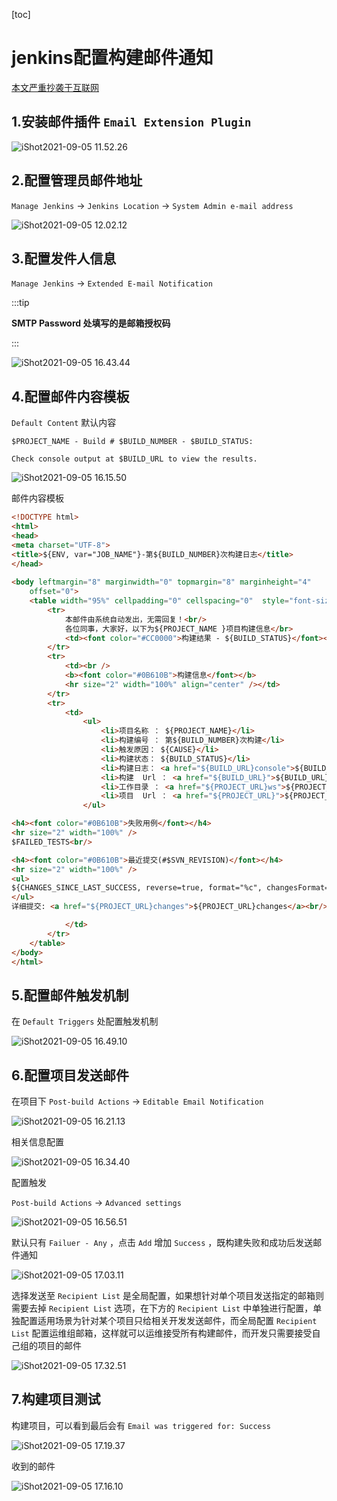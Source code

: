 [toc]

# jenkins配置构建邮件通知

[本文严重抄袭于互联网](https://www.cnblogs.com/imyalost/p/8781759.html)



## 1.安装邮件插件 `Email Extension Plugin`

![iShot2021-09-05 11.52.26](https://gitea.pptfz.cn/pptfz/picgo-images/raw/branch/master/img/iShot2021-09-05%2011.52.26.png)







## 2.配置管理员邮件地址

`Manage Jenkins` -> `Jenkins Location` -> `System Admin e-mail address`

![iShot2021-09-05 12.02.12](https://gitea.pptfz.cn/pptfz/picgo-images/raw/branch/master/img/iShot2021-09-05%2012.02.12.png)





## 3.配置发件人信息

`Manage Jenkins` -> `Extended E-mail Notification`

:::tip

**SMTP Password 处填写的是邮箱授权码**

:::

![iShot2021-09-05 16.43.44](https://gitea.pptfz.cn/pptfz/picgo-images/raw/branch/master/img/iShot2021-09-05%2016.43.44.png)





## 4.配置邮件内容模板

`Default Content` 默认内容

```shell
$PROJECT_NAME - Build # $BUILD_NUMBER - $BUILD_STATUS:

Check console output at $BUILD_URL to view the results.
```





![iShot2021-09-05 16.15.50](https://gitea.pptfz.cn/pptfz/picgo-images/raw/branch/master/img/iShot2021-09-05%2016.15.50.png)



邮件内容模板

```html
<!DOCTYPE html>    
<html>    
<head>    
<meta charset="UTF-8">    
<title>${ENV, var="JOB_NAME"}-第${BUILD_NUMBER}次构建日志</title>    
</head>    
    
<body leftmargin="8" marginwidth="0" topmargin="8" marginheight="4"    
    offset="0">    
    <table width="95%" cellpadding="0" cellspacing="0"  style="font-size: 11pt; font-family: Tahoma, Arial, Helvetica, sans-serif">    
        <tr>    
            本邮件由系统自动发出，无需回复！<br/>            
            各位同事，大家好，以下为${PROJECT_NAME }项目构建信息</br> 
            <td><font color="#CC0000">构建结果 - ${BUILD_STATUS}</font></td>   
        </tr>    
        <tr>    
            <td><br />    
            <b><font color="#0B610B">构建信息</font></b>    
            <hr size="2" width="100%" align="center" /></td>    
        </tr>    
        <tr>    
            <td>    
                <ul>    
                    <li>项目名称 ： ${PROJECT_NAME}</li>    
                    <li>构建编号 ： 第${BUILD_NUMBER}次构建</li>    
                    <li>触发原因： ${CAUSE}</li>    
                    <li>构建状态： ${BUILD_STATUS}</li>    
                    <li>构建日志： <a href="${BUILD_URL}console">${BUILD_URL}console</a></li>    
                    <li>构建  Url ： <a href="${BUILD_URL}">${BUILD_URL}</a></li>    
                    <li>工作目录 ： <a href="${PROJECT_URL}ws">${PROJECT_URL}ws</a></li>    
                    <li>项目  Url ： <a href="${PROJECT_URL}">${PROJECT_URL}</a></li>    
                </ul>    

<h4><font color="#0B610B">失败用例</font></h4>
<hr size="2" width="100%" />
$FAILED_TESTS<br/>

<h4><font color="#0B610B">最近提交(#$SVN_REVISION)</font></h4>
<hr size="2" width="100%" />
<ul>
${CHANGES_SINCE_LAST_SUCCESS, reverse=true, format="%c", changesFormat="<li>%d [%a] %m</li>"}
</ul>
详细提交: <a href="${PROJECT_URL}changes">${PROJECT_URL}changes</a><br/>

            </td>    
        </tr>    
    </table>    
</body>    
</html>
```



## 5.配置邮件触发机制

在 `Default Triggers` 处配置触发机制



![iShot2021-09-05 16.49.10](https://gitea.pptfz.cn/pptfz/picgo-images/raw/branch/master/img/iShot2021-09-05%2016.49.10.png)





## 6.配置项目发送邮件

在项目下 `Post-build Actions` -> `Editable Email Notification`

![iShot2021-09-05 16.21.13](https://gitea.pptfz.cn/pptfz/picgo-images/raw/branch/master/img/iShot2021-09-05%2016.21.13.png)





相关信息配置

![iShot2021-09-05 16.34.40](https://gitea.pptfz.cn/pptfz/picgo-images/raw/branch/master/img/iShot2021-09-05%2016.34.40.png)





配置触发

`Post-build Actions` -> `Advanced settings`

![iShot2021-09-05 16.56.51](https://gitea.pptfz.cn/pptfz/picgo-images/raw/branch/master/img/iShot2021-09-05%2016.56.51.png)





默认只有 `Failuer - Any` ，点击 `Add` 增加 `Success` ，既构建失败和成功后发送邮件通知

![iShot2021-09-05 17.03.11](https://gitea.pptfz.cn/pptfz/picgo-images/raw/branch/master/img/iShot2021-09-05%2017.03.11.png)





选择发送至 `Recipient List` 是全局配置，如果想针对单个项目发送指定的邮箱则需要去掉 `Recipient List` 选项，在下方的 `Recipient List` 中单独进行配置，单独配置适用场景为针对某个项目只给相关开发发送邮件，而全局配置 `Recipient List` 配置运维组邮箱，这样就可以运维接受所有构建邮件，而开发只需要接受自己组的项目的邮件

![iShot2021-09-05 17.32.51](https://gitea.pptfz.cn/pptfz/picgo-images/raw/branch/master/img/iShot2021-09-05%2017.32.51.png)







## 7.构建项目测试

构建项目，可以看到最后会有 `Email was triggered for: Success`

![iShot2021-09-05 17.19.37](https://gitea.pptfz.cn/pptfz/picgo-images/raw/branch/master/img/iShot2021-09-05%2017.19.37.png)





收到的邮件

![iShot2021-09-05 17.16.10](https://gitea.pptfz.cn/pptfz/picgo-images/raw/branch/master/img/iShot2021-09-05%2017.16.10.png)



